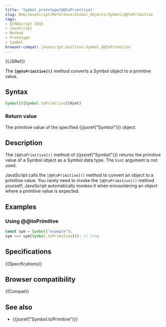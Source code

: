 ```yaml
---
title: 'Symbol.prototype[@@toPrimitive]'
slug: Web/JavaScript/Reference/Global_Objects/Symbol/@@toPrimitive
tags:
- ECMAScript 2015
- JavaScript
- Method
- Prototype
- Symbol
browser-compat: javascript.builtins.Symbol.@@toPrimitive
---
```

{{JSRef}}

The **`[@@toPrimitive]()`** method converts a Symbol object to a primitive
value.

## Syntax

```js
Symbol()[Symbol.toPrimitive](hint)
```

### Return value

The primitive value of the specified {{jsxref("Symbol")}} object.

## Description

The `[@@toPrimitive]()` method of {{jsxref("Symbol")}} returns the
primitive value of a Symbol object as a Symbol data type. The `hint` argument is
not used.

JavaScript calls the `[@@toPrimitive]()` method to convert an object to a
primitive value. You rarely need to invoke the `[@@toPrimitive]()` method
yourself; JavaScript automatically invokes it when encountering an object where
a primitive value is expected.

## Examples

### Using @@toPrimitive

```js
const sym = Symbol("example");
sym === sym[Symbol.toPrimitive](); // true
```

## Specifications

{{Specifications}}

## Browser compatibility

{{Compat}}

## See also

*   {{jsxref("Symbol.toPrimitive")}}
